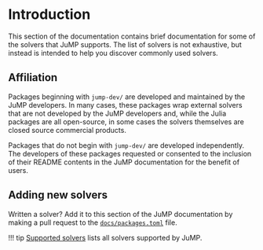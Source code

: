 # Introduction

This section of the documentation contains brief documentation for some of the
solvers that JuMP supports. The list of solvers is not exhaustive, but instead
is intended to help you discover commonly used solvers.

## Affiliation

Packages beginning with `jump-dev/` are developed and maintained by the
JuMP developers. In many cases, these packages wrap external solvers that are
not developed by the JuMP developers and, while the Julia packages are all
open-source, in some cases the solvers themselves are closed source commercial
products.

Packages that do not begin with `jump-dev/` are developed independently. The
developers of these packages requested or consented to the inclusion of their
README contents in the JuMP documentation for the benefit of users.

## Adding new solvers

Written a solver? Add it to this section of the JuMP documentation by making
a pull request to the [`docs/packages.toml`](https://github.com/jump-dev/JuMP.jl/blob/master/docs/packages.toml)
file.

!!! tip
    [Supported solvers](@ref) lists all solvers supported by JuMP.
